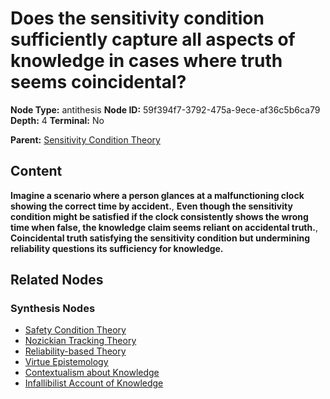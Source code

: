 # Does the sensitivity condition sufficiently capture all aspects of knowledge in cases where truth seems coincidental?

**Node Type:** antithesis
**Node ID:** 59f394f7-3792-475a-9ece-af36c5b6ca79
**Depth:** 4
**Terminal:** No

**Parent:** [Sensitivity Condition Theory](sensitivity-condition-theory-synthesis-a2802449-8a57-4a20-9f15-dee702b9ebd0.md)

## Content

**Imagine a scenario where a person glances at a malfunctioning clock showing the correct time by accident.**, **Even though the sensitivity condition might be satisfied if the clock consistently shows the wrong time when false, the knowledge claim seems reliant on accidental truth.**, **Coincidental truth satisfying the sensitivity condition but undermining reliability questions its sufficiency for knowledge.**

## Related Nodes

### Synthesis Nodes

- [Safety Condition Theory](safety-condition-theory-synthesis-8bb2fe8f-b887-48de-a52d-d180946b0e67.md)
- [Nozickian Tracking Theory](nozickian-tracking-theory-synthesis-c9e472c6-6b48-4ed0-a207-27198ccc5206.md)
- [Reliability-based Theory](reliability-based-theory-synthesis-5c43af46-446b-4a27-a7d5-5071dd2a87a6.md)
- [Virtue Epistemology](virtue-epistemology-synthesis-7e66b092-d238-4e37-81ae-249ba5dfffd3.md)
- [Contextualism about Knowledge](contextualism-about-knowledge-synthesis-18105108-9f63-4bcd-9357-de699721a045.md)
- [Infallibilist Account of Knowledge](infallibilist-account-of-knowledge-synthesis-6c6032b6-e52a-4e62-98d7-222fcacddcc3.md)
